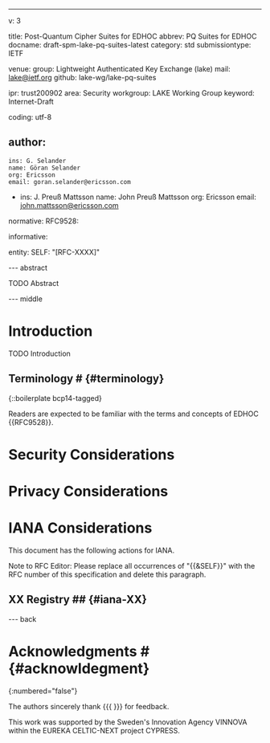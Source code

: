 ---
v: 3

title: Post-Quantum Cipher Suites for EDHOC
abbrev: PQ Suites for EDHOC
docname: draft-spm-lake-pq-suites-latest
category: std
submissiontype: IETF

venue:
  group: Lightweight Authenticated Key Exchange (lake)
  mail: lake@ietf.org
  github: lake-wg/lake-pq-suites

ipr: trust200902
area: Security
workgroup: LAKE Working Group
keyword: Internet-Draft

coding: utf-8

author:
-
    ins: G. Selander
    name: Göran Selander
    org: Ericsson
    email: goran.selander@ericsson.com
-
    ins: J. Preuß Mattsson
    name: John Preuß Mattsson
    org: Ericsson
    email: john.mattsson@ericsson.com


normative:
  RFC9528:

informative:


entity:
  SELF: "[RFC-XXXX]"

--- abstract

TODO Abstract 

--- middle


# Introduction

TODO Introduction

## Terminology # {#terminology}

{::boilerplate bcp14-tagged}

Readers are expected to be familiar with the terms and concepts of EDHOC {{RFC9528}}.


# Security Considerations


# Privacy Considerations


# IANA Considerations

This document has the following actions for IANA.

Note to RFC Editor: Please replace all occurrences of "{{&SELF}}" with the RFC number of this specification and delete this paragraph.

## XX Registry ## {#iana-XX}



--- back


# Acknowledgments # {#acknowldegment}
{:numbered="false"}

The authors sincerely thank {{{ }}} for feedback.

This work was supported by the Sweden's Innovation Agency VINNOVA within the EUREKA CELTIC-NEXT project CYPRESS.
